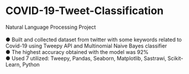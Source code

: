 # COVID-19-Tweet-Classification
Natural Language Processing Project <br /> 
 <br /> ● Built and collected dataset from twitter with some keywords related to Covid-19 using Tweepy API and Multinomial Naive Bayes classifier
 <br /> ● The highest accuracy obtained with the model was 92%
 <br /> ● Used 7 utilized: Tweepy, Pandas, Seaborn, Matplotlib, Sastrawi, Scikit-Learn, Python
